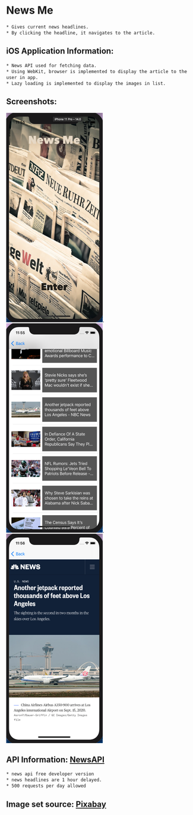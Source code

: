 # News Me
    * Gives current news headlines.
    * By clicking the headline, it navigates to the article.  
## iOS Application Information:
    * News API used for fetching data.
    * Using WebKit, browser is implemented to display the article to the user in app.
    * Lazy loading is implemented to display the images in list.
    
## Screenshots:  
<img src="/screenshots/1.png" width="260" height="563">. <img src="/screenshots/2.png" width="260" height="563">. <img src="/screenshots/3.png" width="260" height="563">
## API Information: [NewsAPI](https://newsapi.org)
    * news api free developer version
    * news headlines are 1 hour delayed.
    * 500 requests per day allowed
## Image set source: [Pixabay](https://pixabay.com/photos/news-daily-newspaper-press-1172463)


    

